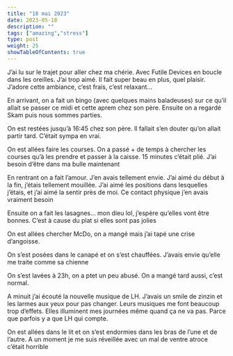 ```yaml
---
title: "18 mai 2023"
date: 2023-05-18
description: ""
tags: ["amazing","stress"]
type: post
weight: 25
showTableOfContents: true
---
```


J’ai lu sur le trajet pour aller chez ma chérie. Avec Futile Devices en boucle dans les oreilles. J’ai trop aimé. Il fait super beau en plus, quel plaisir. J’adore cette ambiance, c’est frais, c’est relaxant…

En arrivant, on a fait un bingo (avec quelques mains baladeuses) sur ce qu’il allait se passer ce midi et cette aprem chez son père. Ensuite on a regardé Skam puis nous sommes parties.

On est restées jusqu’à 16:45 chez son père. Il fallait s’en douter qu’on allait partir tard. C’était sympa en vrai.

On est allées faire les courses. On a passé + de temps à chercher les courses qu’à les prendre et passer à la caisse. 15 minutes c’était plié. J’ai besoin d’être dans ma bulle maintenant

En rentrant on a fait l’amour. J’en avais tellement envie. J’ai aimé du début à la fin, j’étais tellement mouillée. J’ai aimé les positions dans lesquelles j’étais, et j’ai aimé la sentir près de moi. Ce contact physique j’en avais vraiment besoin

Ensuite on a fait les lasagnes… mon dieu lol, j’espère qu’elles vont être bonnes. C’est à cause du plat si elles sont pas jolies

On est allées chercher McDo, on a mangé mais j’ai tapé une crise d’angoisse.

On s’est posées dans le canapé et on s’est chauffées. J’avais envie qu’elle me traite comme sa chienne

On s’est lavées à 23h, on a ptet un peu abusé. On a mangé tard aussi, c’est normal.

A minuit j’ai écouté la nouvelle musique de LH. J’avais un smile de zinzin et les larmes aux yeux pour pas changer. Leurs musiques me font beaucoup trop d’effets. Elles illuminent mes journées même quand ça ne va pas. Parce que parfois y a que LH qui compte.

On est allées dans le lit et on s’est endormies dans les bras de l’une et de l’autre. A un moment je me suis réveillée avec un mal de ventre atroce c’était horrible